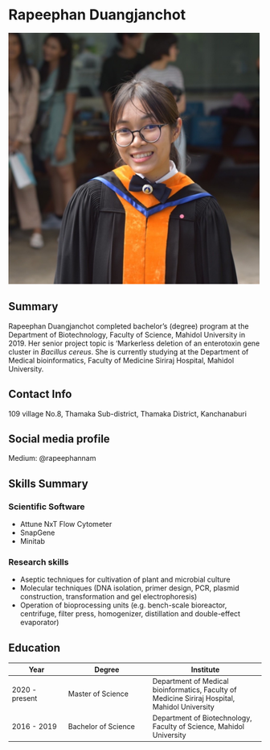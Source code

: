 Rapeephan Duangjanchot
======================

<img src="Rapeephan.jpg" width="500px" />

Summary
-------

Rapeephan Duangjanchot completed bachelor’s (degree) program at the
Department of Biotechnology, Faculty of Science, Mahidol University in
2019. Her senior project topic is ‘Markerless deletion of an enterotoxin
gene cluster in *Bacillus cereus*. She is currently studying at the
Department of Medical bioinformatics, Faculty of Medicine Siriraj
Hospital, Mahidol University.

Contact Info
------------

109 village No.8, Thamaka Sub-district, Thamaka District, Kanchanaburi

Social media profile
--------------------

Medium: @rapeephannam

Skills Summary
--------------

### Scientific Software

-   Attune NxT Flow Cytometer
-   SnapGene
-   Minitab

### Research skills

-   Aseptic techniques for cultivation of plant and microbial culture
-   Molecular techniques (DNA isolation, primer design, PCR, plasmid
    construction, transformation and gel electrophoresis)
-   Operation of bioprocessing units (e.g. bench-scale bioreactor,
    centrifuge, filter press, homogenizer, distillation and
    double-effect evaporator)

Education
---------

<table>
<colgroup>
<col style="width: 22%" />
<col style="width: 33%" />
<col style="width: 44%" />
</colgroup>
<thead>
<tr class="header">
<th>Year</th>
<th>Degree</th>
<th>Institute</th>
</tr>
</thead>
<tbody>
<tr class="odd">
<td>2020 - present</td>
<td>Master of Science</td>
<td>Department of Medical bioinformatics, Faculty of Medicine Siriraj Hospital, Mahidol University</td>
</tr>
<tr class="even">
<td>2016 - 2019</td>
<td>Bachelor of Science</td>
<td>Department of Biotechnology, Faculty of Science, Mahidol University</td>
</tr>
</tbody>
</table>
